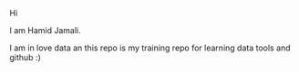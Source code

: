 Hi

I am Hamid Jamali.

I am in love data an this repo is my training repo for learning data tools and github :)
